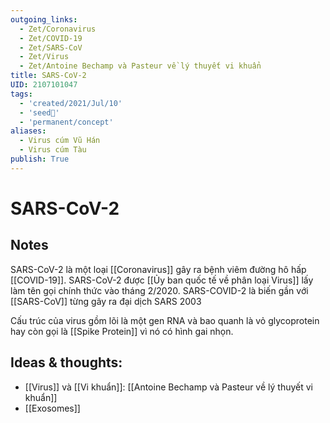 ```yaml
---
outgoing_links:
  - Zet/Coronavirus
  - Zet/COVID-19
  - Zet/SARS-CoV
  - Zet/Virus
  - Zet/Antoine Bechamp và Pasteur về lý thuyết vi khuẩn
title: SARS-CoV-2
UID: 2107101047
tags:
  - 'created/2021/Jul/10'
  - 'seed🥜'
  - 'permanent/concept'
aliases:
  - Virus cúm Vũ Hán
  - Virus cúm Tàu
publish: True
---
```

# SARS-CoV-2

## Notes
SARS-CoV-2 là một loại [[Coronavirus]] gây ra bệnh viêm đường hô hấp [[COVID-19]]. SARS-CoV-2 được [[Ủy ban quốc tế về phân loại Virus]] lấy làm tên gọi chính thức vào tháng 2/2020. SARS-COVID-2 là biến gần với [[SARS-CoV]] từng gây ra đại dịch SARS 2003

Cấu trúc của virus gồm lõi là một gen RNA và bao quanh là vỏ glycoprotein hay còn gọi là [[Spike Protein]] vì nó có hình gai nhọn.

## Ideas & thoughts:
- [[Virus]] và [[Vi khuẩn]]: [[Antoine Bechamp và Pasteur về lý thuyết vi khuẩn]]
- [[Exosomes]]
